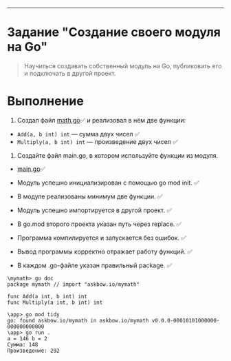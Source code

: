 ---

# Задание "Создание своего модуля на Go"

>Научиться создавать собственный модуль на Go, публиковать его и подключать в другой проект.


# Выполнение

1. Создал файл [math.go](mymath/math.go)✅ и реализовал в нём две функции:
- `Add(a, b int) int` — сумма двух чисел ✅
- `Multiply(a, b int) int` — произведение двух чисел ✅
1. Создайте файл main.go, в котором используйте функции из модуля. 
 * [main.go](app/main.go)✅


* Модуль успешно инициализирован с помощью go mod init. ✅
* В модуле реализованы минимум две функции. ✅
* Модуль успешно импортируется в другой проект. ✅
* В go.mod второго проекта указан путь через replace. ✅
* Программа компилируется и запускается без ошибок. ✅
* Вывод программы корректно отражает работу функций. ✅
* В каждом .go-файле указан правильный package. ✅
 
```
\mymath> go doc
package mymath // import "askbow.io/mymath"

func Add(a int, b int) int
func Multiply(a int, b int) int
```
 
```
\app> go mod tidy
go: found askbow.io/mymath in askbow.io/mymath v0.0.0-00010101000000-000000000000
\app> go run .
a = 146 b = 2
Сумма: 148
Произведение: 292
```